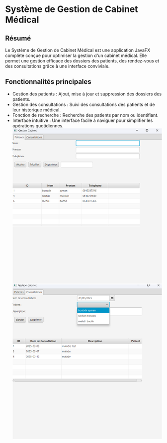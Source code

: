# Système de Gestion de Cabinet Médical

## Résumé
Le Système de Gestion de Cabinet Médical est une application JavaFX complète conçue pour optimiser la gestion d'un cabinet médical. Elle permet une gestion efficace des dossiers des patients, des rendez-vous et des consultations grâce à une interface conviviale.

## Fonctionnalités principales
- Gestion des patients : Ajout, mise à jour et suppression des dossiers des patients.
- Gestion des consultations : Suivi des consultations des patients et de leur historique médical.
- Fonction de recherche : Recherche des patients par nom ou identifiant.
- Interface intuitive : Une interface facile à naviguer pour simplifier les opérations quotidiennes.
![img.png](img.png)
![img_1.png](img_1.png)



